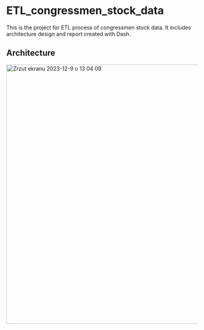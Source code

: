 # ETL_congressmen_stock_data

This is the project for ETL process of congressmen stock data. It includes architecture design and report created with Dash.

## Architecture

<img width="681" alt="Zrzut ekranu 2023-12-9 o 13 04 09" src="https://github.com/WiktorWisniewski/ETL_congressmen_stock_data/assets/73825405/326dac2d-cf46-4449-9f6b-a4420c65f4b3">
